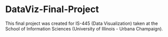 # DataViz-Final-Project
This final project was created for IS-445 (Data Visualization) taken at the School of Information Sciences (University of Illinois - Urbana Champaign).
